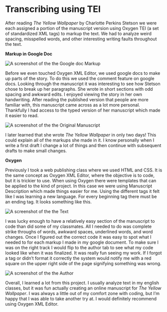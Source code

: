 # **Transcribing using TEI**

After reading *The Yellow Wallpaper* by Charlotte Perkins Stetson we were each assigned a portion of the manuscript version using Oxygen TEI (a set of standardized XML tags) to markup the text. We had to analyze weird spacing, misspelled words, and other interesting writing faults throughout the text. 

**Markup in Google Doc**

![A screenshot of the the Google doc Markup](https://Emma-Farrar.github.io/Emma-Farrar/images/googledoc.png)

Before we even touched Oxygen XML Editor, we used google docs to make up parts of the story. To do this we used the comment feature on google docs. Looking through the manuscript it was interesting to see how Stetson chose to break up her paragraphs. She wrote in short sections with odd spacing and awkward edits. I enjoyed viewing the story in her own handwriting. After reading the published version that people are more familiar with, this manuscript came across as a lot more personal. Thankfully I had access to the typed version of her manuscript which made it easier to read.

![A screenshot of the the Original Manuscript](https://Emma-Farrar.github.io/Emma-Farrar/images/Manuscript.png)

I later learned that she wrote *The Yellow Wallpaper* in only two days! This could explain all of the markups she made in it. I know personally when I write a first draft I change a lot of things and then continue with subsequent drafts to make small changes. 

**Oxygen**

Previously I took a web publishing class where we used HTML and CSS. It is the same concept as Oxygen XML Editor, where the objective is to code, but it is trickier to use. When using Oxygen there were templates that can be applied to the kind of project. In this case we were using Manuscript Description which made things easier for me. Using the different tags it felt like I was learning a new language. For every beginning tag there must be an ending tag. It looks something like this.

![A screenshot of the the Text](https://Emma-Farrar.github.io/Emma-Farrar/images/Text.png)

I was lucky enough to have a relatively easy section of the manuscript to code than did some of my classmates. All I needed to do was complete strike throughs of words, awkward spaces, underlined words, and word changes. Once I figured out the correct code it was easy to spot what I needed to for each markup I made in my google document. To make sure I was on the right track I would flip to the author tab to see what my code looked like when it was finalized. It was really fun seeing my work. If I forgot a tag or didn’t format it correctly the system would notify me with a red square on the upper right side of the page signifying something was wrong. 

![A screenshot of the the Author](https://Emma-Farrar.github.io/Emma-Farrar/images/Author.png)

Overall, I learned a lot from this project. I usually analyze text in my english classes, but it was fun actually creating an online manuscript for *The Yellow Wallpaper*. I was always a little out of my comfort zone with coding, but I’m happy that I was able to take another try at. I would definitely recommend using Oxygen XML Editor.

